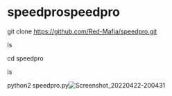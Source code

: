 # speedprospeedpro

git clone https://github.com/Red-Mafia/speedpro.git

ls

cd speedpro

ls

python2 speedpro.py![Screenshot_20220422-200431](https://user-images.githubusercontent.com/99500367/164741812-84b5b25f-4852-4e78-8103-8130b4bed6a8.png)
